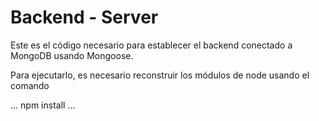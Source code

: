 # Backend - Server

Este es el código necesario para establecer el backend conectado a MongoDB usando Mongoose.

Para ejecutarlo, es necesario reconstruir los módulos de node usando el comando

...
npm install
...

